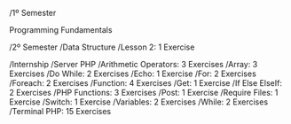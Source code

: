 /1º Semester
  
  Programming Fundamentals
    
/2º Semester
  /Data Structure
    /Lesson 2: 1 Exercise
      
  /Internship
    /Server PHP
      /Arithmetic Operators: 3 Exercises
      /Array:                3 Exercises
      /Do While:             2 Exercises
      /Echo:                 1 Exercise
      /For:                  2 Exercises
      /Foreach:              2 Exercises
      /Function:             4 Exercises
      /Get:                  1 Exercise
      /If Else ElseIf:       2 Exercises
      /PHP Functions:        3 Exercises
      /Post:                 1 Exercise
      /Require Files:        1 Exercise
      /Switch:               1 Exercise
      /Variables:            2 Exercises
      /While:                2 Exercises
    /Terminal PHP: 15 Exercises
